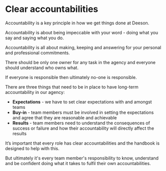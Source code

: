 # Clear accountabilities

Accountability is a key principle in how we get things done at Deeson.

Accountability is about being impeccable with your word - doing what you say and saying what you do. 

Accountability is all about making, keeping and answering for your personal and professional commitments.

There should be only one owner for any task in the agency and everyone should understand who owns what. 

If everyone is responsible then ultimately no-one is responsible. 

There are three things that need to be in place to have long-term accountability in our agency:

- **Expectations** - we have to set clear expectations with and amongst teams
- **Buy-in** - team members must be involved in setting the expectations and agree that they are reasonable and achievable
- **Results** - team members need to understand the consequences of success or failure and how their accountability will directly affect the results

It’s important that every role has clear accountabilities and the handbook is designed to help with this. 

But ultimately it's every team member's responsibility to know, understand and be confident doing what it takes to fulfil their own accountabilities.
